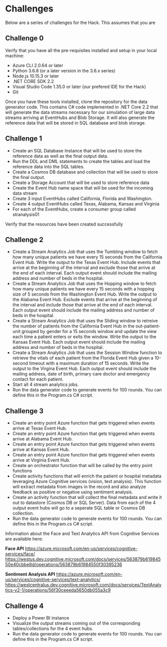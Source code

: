 # Challenges

Below are a series of challenges for the Hack. This assumes that you are 

## Challenge 0

Verify that you have all the pre-requisites installed and setup in your local machine:
- Azure CLI 2.0.64 or later
- Python 3.6.8 (or a later version in the 3.6.x series)
- Node.js 10.15.3 or later
- .NET CORE SDK 2.2
- Visual Studio Code 1.35.0 or later (our prefered IDE for the Hack)
- Git

Once you have these tools installed, clone the repository for the data generator code. This contains C# code implemented in .NET Core 2.2 that will generate the data streams necessary for our simulation of large data streams arriving at EventHubs and Blob Storage. It will also generate the reference data that will be stored in SQL database and blob storage.

## Challenge 1

- Create an SQL Database Instance that will be used to store the reference data as well as the final output data.
- Run the DDL and DML statements to create the tables and load the reference data into the SQL tables.
- Create a Cosmos DB database and collection that will be used to store the final output.
- Create a Storage Account that will be used to store reference data
- Create the Event Hub name space that will be used for the incoming data stream
- Create 3 input EventHubs called California, Florida and Washington.
- Create 4 output EventHubs called Texas, Alabama, Kansas and Virginia
- For each of the EventHubs, create a consumer group called stranalysis01

Verify that the resources have been created successfully

## Challenge 2

- Create a Stream Analytics Job that uses the Tumbling window to fetch how many unique patients we have every 15 seconds from the California Event Hub. Write the output to the Texas Event Hub. Include events that arrive at the beginning of the interval and exclude those that arrive at the end of each interval. Each output event should include the mailing address and number of beds in the hospital.
- Create a Stream Analytics Job that uses the Hopping window to fetch how many unique patients we have every 15 seconds with a hopping size of 5 seconds from the Washington Event Hub. Write the output to the Alabama Event Hub. Exclude events that arrive at the beginning of the interval and include those that arrive at the end of each interval. Each output event should include the mailing address and number of beds in the hospital.
- Create a Stream Analytics Job that uses the Sliding window to retreive the number of patients from the California Event Hub in the out-patient-unit grouped by gender for a 15 seconds window and update the view each time a patient enters or exits the window. Write the output to the Kansas Event Hub. Each output event should include the mailing address and number of beds in the hospital.
- Create a Stream Analytics Job that uses the Session Window function to retrieve the vitals of each patient from the Florida Event Hub given a 10-second timeout with a maximum duration of 15 seconds. Write the output to the Virgina Event Hub. Each output event should include the mailing address, date of birth, primary care doctor and emergency contact for each patient.
- Start all 4 stream analytics jobs.
- Run the data generator code to generate events for 100 rounds. You can define this in the Program.cs C# script.

## Challenge 3
- Create an entry point Azure function that gets triggered when events arrive at Texas Event Hub. 
- Create an entry point Azure function that gets triggered when events arrive at Alabama Event Hub. 
- Create an entry point Azure function that gets triggered when events arrive at Kansas Event Hub. 
- Create an entry point Azure function that gets triggered when events arrive at Virginia Event Hub. 
- Create an orchestrator function that will be called by the entry point functions
- Create activity functions that will enrich the patient or hospital metadata leveraging Azure Cognitive services (vision, text analysis). This function will extract metadata from images in the record and also analyze feedback as positive or negative using sentiment analysis.
- Create an activity function that will collect the final metadata and write it out to datastore (Cosmos DB or SQL Server). Data from each of the 4 output event hubs will go to a seperate SQL table or Cosmos DB collection.
- Run the data generator code to generate events for 100 rounds. You can define this in the Program.cs C# script.

Information about the Face and Text Analytics API from Cognitive Services are available here:

**Face API**
https://azure.microsoft.com/en-us/services/cognitive-services/face/
https://westus.dev.cognitive.microsoft.com/docs/services/563879b61984550e40cbbe8d/operations/563879b61984550f30395236

**Sentiment Analysis API**
https://azure.microsoft.com/en-us/services/cognitive-services/text-analytics/
https://westcentralus.dev.cognitive.microsoft.com/docs/services/TextAnalytics-v2-1/operations/56f30ceeeda5650db055a3c9


## Challenge 4
- Deploy a Power BI instance
- Visualize the output streams coming out of the corresponding tables/collections for the 4 event hubs.
- Run the data generator code to generate events for 100 rounds. You can define this in the Program.cs C# script.

